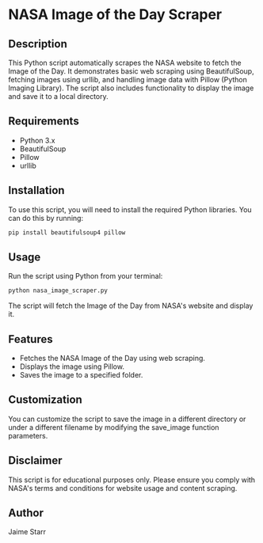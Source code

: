 # NASA Image of the Day Scraper

## Description

This Python script automatically scrapes the NASA website to fetch the Image of the Day. It demonstrates basic web scraping using BeautifulSoup, fetching images using urllib, and handling image data with Pillow (Python Imaging Library). The script also includes functionality to display the image and save it to a local directory.

## Requirements

- Python 3.x
- BeautifulSoup
- Pillow
- urllib

## Installation

To use this script, you will need to install the required Python libraries. You can do this by running:

```bash
pip install beautifulsoup4 pillow
```

## Usage
Run the script using Python from your terminal:
```bash
python nasa_image_scraper.py
```

The script will fetch the Image of the Day from NASA's website and display it.

## Features
- Fetches the NASA Image of the Day using web scraping.
- Displays the image using Pillow.
- Saves the image to a specified folder.

## Customization
You can customize the script to save the image in a different directory or under a different filename by modifying the save_image function parameters.

## Disclaimer
This script is for educational purposes only. Please ensure you comply with NASA's terms and conditions for website usage and content scraping.

## Author
Jaime Starr

